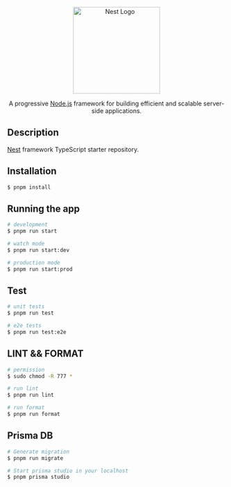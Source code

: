 <p align="center">
  <a href="http://nestjs.com/" target="blank"><img src="https://nestjs.com/img/logo-small.svg" width="200" alt="Nest Logo" /></a>
</p>

[circleci-image]: https://img.shields.io/circleci/build/github/nestjs/nest/master?token=abc123def456
[circleci-url]: https://circleci.com/gh/nestjs/nest

  <p align="center">A progressive <a href="http://nodejs.org" target="_blank">Node.js</a> framework for building efficient and scalable server-side applications.</p>

## Description

[Nest](https://github.com/nestjs/nest) framework TypeScript starter repository.

## Installation

```bash
$ pnpm install
```

## Running the app

```bash
# development
$ pnpm run start
```

```bash
# watch mode
$ pnpm run start:dev
```

```bash
# production mode
$ pnpm run start:prod
```

## Test

```bash
# unit tests
$ pnpm run test
```

```bash
# e2e tests
$ pnpm run test:e2e
```

## LINT && FORMAT

```bash
# permission
$ sudo chmod -R 777 *
```

```bash
# run lint
$ pnpm run lint
```

```bash
# run format
$ pnpm run format
```

## Prisma DB

```bash
# Generate migration
$ pnpm run migrate
```

```bash
# Start prisma studio in your localhost
$ pnpm prisma studio
```
